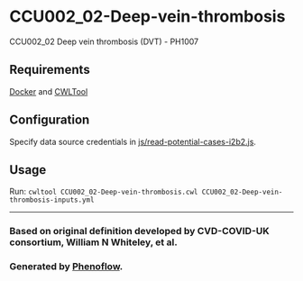 # CCU002_02-Deep-vein-thrombosis

CCU002_02 Deep vein thrombosis (DVT) - PH1007

## Requirements

[Docker](https://docs.docker.com/install/) and [CWLTool](https://github.com/common-workflow-language/cwltool#install)

## Configuration

Specify data source credentials in [js/read-potential-cases-i2b2.js](js/read-potential-cases-i2b2.js).

## Usage

Run: `cwltool CCU002_02-Deep-vein-thrombosis.cwl CCU002_02-Deep-vein-thrombosis-inputs.yml`

***

### Based on original definition developed by CVD-COVID-UK consortium, William N Whiteley, et al.
### Generated by [Phenoflow](https://kclhi.org/phenoflow).
